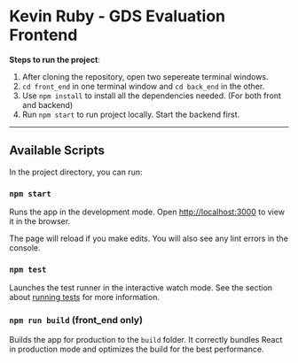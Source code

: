 # Kevin Ruby - GDS Evaluation Frontend

**Steps to run the project**:

1. After cloning the repository, open two sepereate terminal windows.
2. `cd front_end` in one terminal window and `cd back_end` in the other.
3. Use `npm install` to install all the dependencies needed. (For both front and backend)
4. Run `npm start` to run project locally. Start the backend first.

---

## Available Scripts

In the project directory, you can run:

### `npm start`

Runs the app in the development mode. Open [http://localhost:3000](http://localhost:3000) to view it in the browser.

The page will reload if you make edits. You will also see any lint errors in the console.

### `npm test`

Launches the test runner in the interactive watch mode. See the section about [running tests](https://facebook.github.io/create-react-app/docs/running-tests) for more information.

### `npm run build` (front_end only)

Builds the app for production to the `build` folder. It correctly bundles React in production mode and optimizes the build for the best performance.
